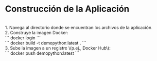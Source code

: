 # Construcción de la Aplicación<br>
<br>
1. Navega al directorio donde se encuentran los archivos de la aplicación.
<br>
2. Construye la imagen Docker:<br>
   ```
   docker login
   ```
<br>
   ```
   docker build -t demopython:latest .
   ```
<br>
3. Sube la imagen a un registro \(p.ej., Docker Hub\):<br>
   ```
   docker push demopython:latest
   ```
